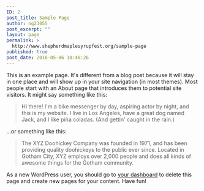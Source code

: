 ```yaml
---
ID: 2
post_title: Sample Page
author: ng23055
post_excerpt: ""
layout: page
permalink: >
  http://www.shepherdmaplesyrupfest.org/sample-page
published: true
post_date: 2016-05-06 10:48:26
---
```

This is an example page. It's different from a blog post because it will stay in one place and will show up in your site navigation (in most themes). Most people start with an About page that introduces them to potential site visitors. It might say something like this:

<blockquote>Hi there! I'm a bike messenger by day, aspiring actor by night, and this is my website. I live in Los Angeles, have a great dog named Jack, and I like pi&#241;a coladas. (And gettin' caught in the rain.)</blockquote>

...or something like this:

<blockquote>The XYZ Doohickey Company was founded in 1971, and has been providing quality doohickeys to the public ever since. Located in Gotham City, XYZ employs over 2,000 people and does all kinds of awesome things for the Gotham community.</blockquote>

As a new WordPress user, you should go to <a href="http://beta.shepherdmaplesyrupfest.org/wp-admin/">your dashboard</a> to delete this page and create new pages for your content. Have fun!